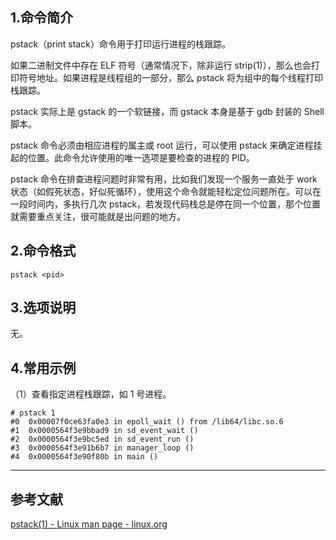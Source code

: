 ## 1.命令简介
pstack（print stack）命令用于打印运行进程的栈跟踪。

如果二进制文件中存在 ELF 符号（通常情况下，除非运行 strip(1)），那么也会打印符号地址。如果进程是线程组的一部分，那么 pstack 将为组中的每个线程打印栈跟踪。

pstack 实际上是 gstack 的一个软链接，而 gstack 本身是基于 gdb 封装的 Shell 脚本。

pstack 命令必须由相应进程的属主或 root 运行，可以使用 pstack 来确定进程挂起的位置。此命令允许使用的唯一选项是要检查的进程的 PID。

pstack 命令在排查进程问题时非常有用，比如我们发现一个服务一直处于 work 状态（如假死状态，好似死循环），使用这个命令就能轻松定位问题所在。可以在一段时间内，多执行几次 pstack，若发现代码栈总是停在同一个位置，那个位置就需要重点关注，很可能就是出问题的地方。

## 2.命令格式
```shell
pstack <pid>
```

## 3.选项说明
无。

## 4.常用示例
（1）查看指定进程栈跟踪，如 1 号进程。
```shell
# pstack 1
#0  0x00007f0ce63fa0e3 in epoll_wait () from /lib64/libc.so.6
#1  0x0000564f3e9bbad9 in sd_event_wait ()
#2  0x0000564f3e9bc5ed in sd_event_run ()
#3  0x0000564f3e91b6b7 in manager_loop ()
#4  0x0000564f3e90f80b in main ()
```

---
## 参考文献
[pstack(1) - Linux man page - linux.org](https://www.linux.org/docs/man1/pstack.html)

<Vssue title="pstack" />